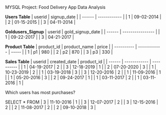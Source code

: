 MYSQL Project: Food Delivery App Data Analysis

**Users Table**
| userid | signup_date  |
| ------ | ------------ |
| 1      | 09-02-2014   |
| 2      | 01-15-2015   |
| 3      | 04-11-2014   |


**Goldusers_Signup**
| userid | gold_signup_date |
| ------ | ---------------- |
| 1      | 09-22-2017       |
| 3      | 04-21-2017       |



**Product Table**
| product_id | product_name | price |
| ---------- | ------------ | ----- |
| 1          | p1           | 980   |
| 2          | p2           | 870   |
| 3          | p3           | 330   |


**Sales Table**
| userid | created_date | product_id |
| ------ | ------------ | ---------- |
| 1      | 04-19-2017   | 2          |
| 3      | 12-18-2019   | 1          |
| 2      | 07-20-2020   | 3          |
| 1      | 10-23-2019   | 2          |
| 1      | 03-19-2018   | 3          |
| 3      | 12-20-2016   | 2          |
| 1      | 11-09-2016   | 1          |
| 1      | 05-20-2016   | 3          |
| 2      | 09-24-2017   | 1          |
| 1      | 03-11-2017   | 2          |
| 1      | 03-11-2016   | 1          |



Which users has most purchases?

SELECT * FROM 
| 3      | 11-10-2016   | 1          |
| 3      | 12-07-2017   | 2          |
| 3      | 12-15-2016   | 2          |
| 2      | 11-08-2017   | 2          |
| 2      | 09-10-2018   | 3          |


